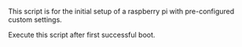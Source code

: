 This script is for the initial setup of a raspberry pi with pre-configured custom settings. 


Execute this script after first successful boot.
